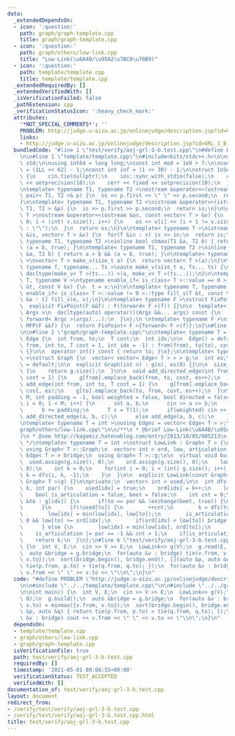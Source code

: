 ```yaml
---
data:
  _extendedDependsOn:
  - icon: ':question:'
    path: graph/graph-template.cpp
    title: graph/graph-template.cpp
  - icon: ':question:'
    path: graph/others/low-link.cpp
    title: "Low-Link(\u6A4B/\u95A2\u7BC0\u70B9)"
  - icon: ':question:'
    path: template/template.cpp
    title: template/template.cpp
  _extendedRequiredBy: []
  _extendedVerifiedWith: []
  _isVerificationFailed: false
  _pathExtension: cpp
  _verificationStatusIcon: ':heavy_check_mark:'
  attributes:
    '*NOT_SPECIAL_COMMENTS*': ''
    PROBLEM: http://judge.u-aizu.ac.jp/onlinejudge/description.jsp?id=GRL_3_B
    links:
    - http://judge.u-aizu.ac.jp/onlinejudge/description.jsp?id=GRL_3_B
  bundledCode: "#line 1 \"test/verify/aoj-grl-3-b.test.cpp\"\n#define PROBLEM \"http://judge.u-aizu.ac.jp/onlinejudge/description.jsp?id=GRL_3_B\"\
    \n\n#line 1 \"template/template.cpp\"\n#include<bits/stdc++.h>\n\nusing namespace\
    \ std;\n\nusing int64 = long long;\nconst int mod = 1e9 + 7;\n\nconst int64 infll\
    \ = (1LL << 62) - 1;\nconst int inf = (1 << 30) - 1;\n\nstruct IoSetup {\n  IoSetup()\
    \ {\n    cin.tie(nullptr);\n    ios::sync_with_stdio(false);\n    cout << fixed\
    \ << setprecision(10);\n    cerr << fixed << setprecision(10);\n  }\n} iosetup;\n\
    \ntemplate< typename T1, typename T2 >\nostream &operator<<(ostream &os, const\
    \ pair< T1, T2 >& p) {\n  os << p.first << \" \" << p.second;\n  return os;\n\
    }\n\ntemplate< typename T1, typename T2 >\nistream &operator>>(istream &is, pair<\
    \ T1, T2 > &p) {\n  is >> p.first >> p.second;\n  return is;\n}\n\ntemplate< typename\
    \ T >\nostream &operator<<(ostream &os, const vector< T > &v) {\n  for(int i =\
    \ 0; i < (int) v.size(); i++) {\n    os << v[i] << (i + 1 != v.size() ? \" \"\
    \ : \"\");\n  }\n  return os;\n}\n\ntemplate< typename T >\nistream &operator>>(istream\
    \ &is, vector< T > &v) {\n  for(T &in : v) is >> in;\n  return is;\n}\n\ntemplate<\
    \ typename T1, typename T2 >\ninline bool chmax(T1 &a, T2 b) { return a < b &&\
    \ (a = b, true); }\n\ntemplate< typename T1, typename T2 >\ninline bool chmin(T1\
    \ &a, T2 b) { return a > b && (a = b, true); }\n\ntemplate< typename T = int64\
    \ >\nvector< T > make_v(size_t a) {\n  return vector< T >(a);\n}\n\ntemplate<\
    \ typename T, typename... Ts >\nauto make_v(size_t a, Ts... ts) {\n  return vector<\
    \ decltype(make_v< T >(ts...)) >(a, make_v< T >(ts...));\n}\n\ntemplate< typename\
    \ T, typename V >\ntypename enable_if< is_class< T >::value == 0 >::type fill_v(T\
    \ &t, const V &v) {\n  t = v;\n}\n\ntemplate< typename T, typename V >\ntypename\
    \ enable_if< is_class< T >::value != 0 >::type fill_v(T &t, const V &v) {\n  for(auto\
    \ &e : t) fill_v(e, v);\n}\n\ntemplate< typename F >\nstruct FixPoint : F {\n\
    \  explicit FixPoint(F &&f) : F(forward< F >(f)) {}\n\n  template< typename...\
    \ Args >\n  decltype(auto) operator()(Args &&... args) const {\n    return F::operator()(*this,\
    \ forward< Args >(args)...);\n  }\n};\n \ntemplate< typename F >\ninline decltype(auto)\
    \ MFP(F &&f) {\n  return FixPoint< F >{forward< F >(f)};\n}\n#line 4 \"test/verify/aoj-grl-3-b.test.cpp\"\
    \n\n#line 2 \"graph/graph-template.cpp\"\n\ntemplate< typename T = int >\nstruct\
    \ Edge {\n  int from, to;\n  T cost;\n  int idx;\n\n  Edge() = default;\n\n  Edge(int\
    \ from, int to, T cost = 1, int idx = -1) : from(from), to(to), cost(cost), idx(idx)\
    \ {}\n\n  operator int() const { return to; }\n};\n\ntemplate< typename T = int\
    \ >\nstruct Graph {\n  vector< vector< Edge< T > > > g;\n  int es;\n\n  Graph()\
    \ = default;\n\n  explicit Graph(int n) : g(n), es(0) {}\n\n  size_t size() const\
    \ {\n    return g.size();\n  }\n\n  void add_directed_edge(int from, int to, T\
    \ cost = 1) {\n    g[from].emplace_back(from, to, cost, es++);\n  }\n\n  void\
    \ add_edge(int from, int to, T cost = 1) {\n    g[from].emplace_back(from, to,\
    \ cost, es);\n    g[to].emplace_back(to, from, cost, es++);\n  }\n\n  void read(int\
    \ M, int padding = -1, bool weighted = false, bool directed = false) {\n    for(int\
    \ i = 0; i < M; i++) {\n      int a, b;\n      cin >> a >> b;\n      a += padding;\n\
    \      b += padding;\n      T c = T(1);\n      if(weighted) cin >> c;\n      if(directed)\
    \ add_directed_edge(a, b, c);\n      else add_edge(a, b, c);\n    }\n  }\n};\n\
    \ntemplate< typename T = int >\nusing Edges = vector< Edge< T > >;\n#line 2 \"\
    graph/others/low-link.cpp\"\n\n/**\n * @brief Low-Link(\u6A4B/\u95A2\u7BC0\u70B9\
    )\n * @see http://kagamiz.hatenablog.com/entry/2013/10/05/005213\n * @docs docs/low-link.md\n\
    \ */\ntemplate< typename T = int >\nstruct LowLink : Graph< T > {\npublic:\n \
    \ using Graph< T >::Graph;\n  vector< int > ord, low, articulation;\n  vector<\
    \ Edge< T > > bridge;\n  using Graph< T >::g;\n\n  virtual void build() {\n  \
    \  used.assign(g.size(), 0);\n    ord.assign(g.size(), 0);\n    low.assign(g.size(),\
    \ 0);\n    int k = 0;\n    for(int i = 0; i < (int) g.size(); i++) {\n      if(!used[i])\
    \ k = dfs(i, k, -1);\n    }\n  }\n\n  explicit LowLink(const Graph< T > &g) :\
    \ Graph< T >(g) {}\n\nprivate:\n  vector< int > used;\n\n  int dfs(int idx, int\
    \ k, int par) {\n    used[idx] = true;\n    ord[idx] = k++;\n    low[idx] = ord[idx];\n\
    \    bool is_articulation = false, beet = false;\n    int cnt = 0;\n    for(auto\
    \ &to : g[idx]) {\n      if(to == par && !exchange(beet, true)) {\n        continue;\n\
    \      }\n      if(!used[to]) {\n        ++cnt;\n        k = dfs(to, k, idx);\n\
    \        low[idx] = min(low[idx], low[to]);\n        is_articulation |= par >=\
    \ 0 && low[to] >= ord[idx];\n        if(ord[idx] < low[to]) bridge.emplace_back(to);\n\
    \      } else {\n        low[idx] = min(low[idx], ord[to]);\n      }\n    }\n\
    \    is_articulation |= par == -1 && cnt > 1;\n    if(is_articulation) articulation.push_back(idx);\n\
    \    return k;\n  }\n};\n#line 6 \"test/verify/aoj-grl-3-b.test.cpp\"\n\nint main()\
    \ {\n  int V, E;\n  cin >> V >> E;\n  LowLink<> g(V);\n  g.read(E, 0);\n  g.build();\n\
    \  auto &bridge = g.bridge;\n  for(auto &v : bridge) tie(v.from, v.to) = minmax({v.from,\
    \ v.to});\n  sort(bridge.begin(), bridge.end(), [](auto &p, auto &q) { return\
    \ tie(p.from, p.to) < tie(q.from, q.to); });\n  for(auto &v : bridge) cout <<\
    \ v.from << \" \" << v.to << \"\\n\";\n}\n"
  code: "#define PROBLEM \"http://judge.u-aizu.ac.jp/onlinejudge/description.jsp?id=GRL_3_B\"\
    \n\n#include \"../../template/template.cpp\"\n\n#include \"../../graph/others/low-link.cpp\"\
    \n\nint main() {\n  int V, E;\n  cin >> V >> E;\n  LowLink<> g(V);\n  g.read(E,\
    \ 0);\n  g.build();\n  auto &bridge = g.bridge;\n  for(auto &v : bridge) tie(v.from,\
    \ v.to) = minmax({v.from, v.to});\n  sort(bridge.begin(), bridge.end(), [](auto\
    \ &p, auto &q) { return tie(p.from, p.to) < tie(q.from, q.to); });\n  for(auto\
    \ &v : bridge) cout << v.from << \" \" << v.to << \"\\n\";\n}\n"
  dependsOn:
  - template/template.cpp
  - graph/others/low-link.cpp
  - graph/graph-template.cpp
  isVerificationFile: true
  path: test/verify/aoj-grl-3-b.test.cpp
  requiredBy: []
  timestamp: '2021-05-01 00:06:55+09:00'
  verificationStatus: TEST_ACCEPTED
  verifiedWith: []
documentation_of: test/verify/aoj-grl-3-b.test.cpp
layout: document
redirect_from:
- /verify/test/verify/aoj-grl-3-b.test.cpp
- /verify/test/verify/aoj-grl-3-b.test.cpp.html
title: test/verify/aoj-grl-3-b.test.cpp
---
```

